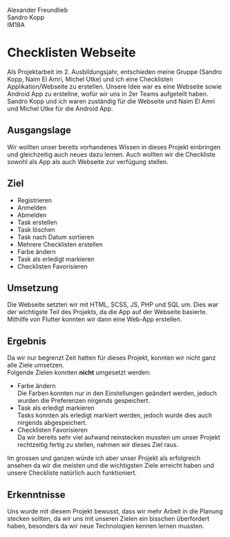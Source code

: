 Alexander Freundlieb<br>
Sandro Kopp<br>
IM18A


# Checklisten Webseite

Als Projektarbeit im 2. Ausbildungsjahr, entschieden meine Gruppe (Sandro Kopp, Naim El Amri, Michel Utke) und ich eine Checklisten Applikation/Webseite zu erstellen. Unsere Idee war es eine Webseite sowie Android App zu erstellne, wofür wir uns in 2er Teams aufgeteilt haben. Sandro Kopp und ich waren zuständig für die Webseite und Naim El Amri und Michel Utke für die Android App. 

## Ausgangslage

Wir wollten unser bereits vorhandenes Wissen in dieses Projekt einbringen und gleichzeitig auch neues dazu lernen. Auch wollten wir die Checkliste sowohl als App als auch Webseite zur verfügung stellen.

## Ziel

* Registrieren
* Anmelden
* Abmelden
* Task erstellen
* Task löschen
* Task nach Datum sortieren
* Mehrere Checklisten erstellen
* Farbe ändern
* Task als erledigt markieren
* Checklisten Favorisieren

## Umsetzung

Die Webseite setzten wir mit HTML, SCSS, JS, PHP und SQL um. Dies war der wichtigste Teil des Projekts, da die App auf der Webseite basierte. Mithilfe von Flutter konnten wir dann eine Web-App erstellen.

## Ergebnis

Da wir nur begrenzt Zeit hatten für dieses Projekt, konnten wir nicht ganz alle Ziele umsetzen. <br>
Folgende Zielen konnten **nicht** umgesetzt werden:
* Farbe ändern <br>
Die Farben konnten nur in den Einstellungen geändert werden, jedoch wurden die Preferenzen nirgends gespeichert.
* Task als erledigt markieren <br>
Tasks konnten als erledigt markiert werden, jedoch wurde dies auch nirgends abgespeichert.
* Checklisten Favorisieren <br>
Da wir bereits sehr viel aufwand reinstecken mussten um unser Projekt rechtzeitig fertig zu stellen, nahmen wir dieses Ziel raus.


Im grossen und ganzen würde ich aber unser Projekt als erfolgreich ansehen da wir die meisten und die wichtigsten Ziele erreicht haben und unsere Checkliste natürlich auch funktioniert.

## Erkenntnisse

Uns wurde mit diesem Projekt bewusst, dass wir mehr Arbeit in die Planung stecken sollten, da wir uns mit unseren Zielen ein bisschen überfordert haben, besonders da wir neue Technologien kennen lernen mussten.
